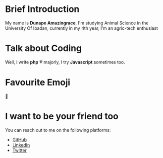 # Brief Introduction

My name is **Dunapo Amazingrace**, I'm studying Animal Science in the University Of Ibadan, currently in my 4th year, I'm an agric-tech enthusiast

# Talk about Coding

Well, i write **php**  💗 majorly, I try **Javascript** sometimes too.

# Favourite Emoji

🤨

# I want to be your friend too

You can reach out to me on the following platforms: 

- [GitHub](https://github.com/Amazingrace1)
- [LinkedIn](https://www.linkedin.com/in/Amazing-Dunapo)
- [Twitter](https://twitter.com/Amazingrace)
